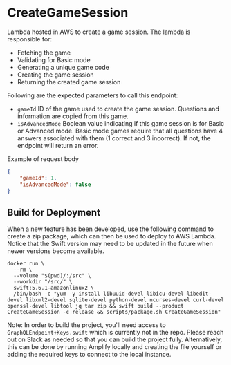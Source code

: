 # CreateGameSession

Lambda hosted in AWS to create a game session. The lambda is responsible for:

- Fetching the game
- Validating for Basic mode
- Generating a unique game code
- Creating the game session
- Returning the created game session

Following are the expected parameters to call this endpoint:

- `gameId` ID of the game used to create the game session. Questions and information are copied from this game.
- `isAdvancedMode` Boolean value indicating if this game session is for Basic or Advanced mode. Basic mode games require that all questions have 4 answers associated with them (1 correct and 3 incorrect). If not, the endpoint will return an error.

Example of request body

```JSON
{
    "gameId": 1,
    "isAdvancedMode": false
}
```

## Build for Deployment

When a new feature has been developed, use the following command to create a zip package, which can then be used to deploy to AWS Lambda. Notice that the Swift version may need to be updated in the future when newer versions become available.

```shell
docker run \
  --rm \
  --volume "$(pwd)/:/src" \
  --workdir "/src/" \
  swift:5.6.1-amazonlinux2 \
  /bin/bash -c "yum -y install libuuid-devel libicu-devel libedit-devel libxml2-devel sqlite-devel python-devel ncurses-devel curl-devel openssl-devel libtool jq tar zip && swift build --product CreateGameSession -c release && scripts/package.sh CreateGameSession"
```

Note: In order to build the project, you'll need access to `GraphQLEndpoint+Keys.swift` which is currently not in the repo. Please reach out on Slack as needed so that you can build the project fully. Alternatively, this can be done by running Amplify locally and creating the file yourself or adding the required keys to connect to the local instance.
